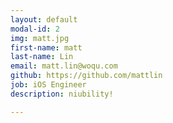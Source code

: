 ```yaml
---
layout: default
modal-id: 2
img: matt.jpg
first-name: matt
last-name: Lin
email: matt.lin@woqu.com
github: https://github.com/mattlin
job: iOS Engineer
description: niubility!

---
```

